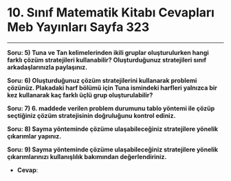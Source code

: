 # 10. Sınıf Matematik Kitabı Cevapları Meb Yayınları Sayfa 323

---

**Soru: 5) Tuna ve Tan kelimelerinden ikili gruplar oluşturulurken hangi farklı çözüm stratejileri kullanabilir? Oluşturduğunuz stratejileri sınıf arkadaşlarınızla paylaşınız.**

**Soru: 6) Oluşturduğunuz çözüm stratejilerini kullanarak problemi çözünüz. Plakadaki harf bölümü için Tuna ismindeki harfleri yalnızca bir kez kullanarak kaç farklı üçlü grup oluşturulabilir?**

**Soru: 7) 6. maddede verilen problem durumunu tablo yöntemi ile çözüp seçtiğiniz çözüm stratejisinin doğruluğunu kontrol ediniz.**

**Soru: 8) Sayma yönteminde çözüme ulaşabileceğiniz stratejilere yönelik çıkarımlar yapınız.**

**Soru: 9) Sayma yönteminde çözüme ulaşabileceğiniz stratejilere yönelik çıkarımlarınızı kullanışlılık bakımından değerlendiriniz.**

-   **Cevap**: